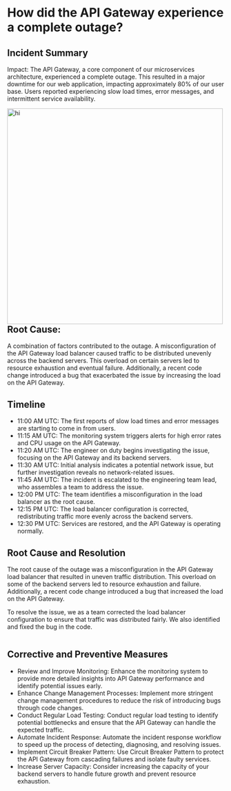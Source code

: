 <h1>How did the API Gateway experience a complete outage?</h1>
<h2>Incident Summary</h2>
<p>Impact: The API Gateway, a core component of our microservices architecture, experienced a complete outage. This resulted in a major downtime for our web application, impacting approximately 80% of our user base. Users reported experiencing slow load times, error messages, and intermittent service availability.</p>
<img title="The API Gateway example" align="left" src="Pictures\postm project"  width="500px" alt="hi" >
<h2>Root Cause:</h2>
<p>A combination of factors contributed to the outage. A misconfiguration of the API Gateway load balancer caused traffic to be distributed unevenly across the backend servers. This overload on certain servers led to resource exhaustion and eventual failure. Additionally, a recent code change introduced a bug that exacerbated the issue by increasing the load on the API Gateway.</p>
<h2>Timeline</h2>
<ul>
<li>11:00 AM UTC: The first reports of slow load times and error messages are starting to come in from users.</li>
<li>11:15 AM UTC: The monitoring system triggers alerts for high error rates and CPU usage on the API Gateway.</li>
<li>11:20 AM UTC: The engineer on duty begins investigating the issue, focusing on the API Gateway and its backend servers.</li>
<li>11:30 AM UTC: Initial analysis indicates a potential network issue, but further investigation reveals no network-related issues.</li>
<li>11:45 AM UTC: The incident is escalated to the engineering team lead, who assembles a team to address the issue.</li>
<li>12:00 PM UTC: The team identifies a misconfiguration in the load balancer as the root cause.</li>
<li>12:15 PM UTC: The load balancer configuration is corrected, redistributing traffic more evenly across the backend servers.</li>
<li>12:30 PM UTC: Services are restored, and the API Gateway is operating normally.</li>
</ul>
<h2>Root Cause and Resolution</h2>
<p>The root cause of the outage was a misconfiguration in the API Gateway load balancer that resulted in uneven traffic distribution. This overload on some of the backend servers led to resource exhaustion and failure. Additionally, a recent code change introduced a bug that increased the load on the API Gateway.</p>
<p>To resolve the issue, we as a team corrected the load balancer configuration to ensure that traffic was distributed fairly. We also identified and fixed the bug in the code.</p>
<img src="/figures-teamwork-brainstorming.jpg" alt="">
<h2>Corrective and Preventive Measures</h2>
<ul>
<li>Review and Improve Monitoring: Enhance the monitoring system to provide more detailed insights into API Gateway performance and identify potential issues early.</li>
<li>Enhance Change Management Processes: Implement more stringent change management procedures to reduce the risk of introducing bugs through code changes.</li>
<li>Conduct Regular Load Testing: Conduct regular load testing to identify potential bottlenecks and ensure that the API Gateway can handle the expected traffic.</li>
<li>Automate Incident Response: Automate the incident response workflow to speed up the process of detecting, diagnosing, and resolving issues.</li>
<li>Implement Circuit Breaker Pattern: Use Circuit Breaker Pattern to protect the API Gateway from cascading failures and isolate faulty services.</li>
<li>Increase Server Capacity: Consider increasing the capacity of your backend servers to handle future growth and prevent resource exhaustion.</li>
</ul>
